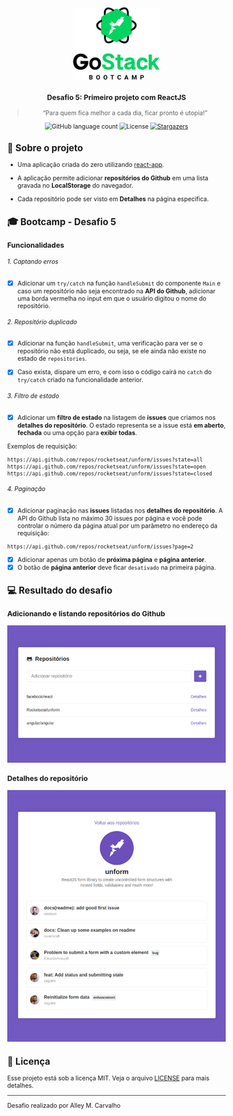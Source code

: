<h1 align="center">
    <img src=".github/gostack-logo.png" width="200px" alt="GoStack" />
</h1>

<h3 align="center">
  Desafio 5: Primeiro projeto com ReactJS
</h3>

<blockquote align="center">“Para quem fica melhor a cada dia, ficar pronto é utopia!”</blockquote>

<p align="center">
  <img src="https://img.shields.io/github/languages/count/alleycarvalho/bootcamp-gostack-desafio-05?color=%2304D361" alt="GitHub language count">

  <img src="https://img.shields.io/badge/license-MIT-%2304D361" alt="License">

  <a href="https://github.com/alleycarvalho/bootcamp-gostack-desafio-05/stargazers">
    <img src="https://img.shields.io/github/stars/alleycarvalho/bootcamp-gostack-desafio-05?style=social" alt="Stargazers">
  </a>
</p>

## :rocket: Sobre o projeto

- Uma aplicação criada do zero utilizando [react-app](https://create-react-app.dev/docs/getting-started).

- A aplicação permite adicionar **reposítórios do Github** em uma lista gravada no **LocalStorage** do navegador.

- Cada repositório pode ser visto em **Detalhes** na página específica.

## :mortar_board: Bootcamp - Desafio 5

### Funcionalidades

###### 1. Captando erros

- [x] Adicionar um `try/catch` na função `handleSubmit` do componente `Main` e caso um repositório não seja encontrado na **API do Github**, adicionar uma borda vermelha no input em que o usuário digitou o nome do repositório.

###### 2. Repositório duplicado

- [x] Adicionar na função `handleSubmit`, uma verificação para ver se o repositório não está duplicado, ou seja, se ele ainda não existe no estado de `repositories`.

- [x] Caso exista, dispare um erro, e com isso o código cairá no `catch` do `try/catch` criado na funcionalidade anterior.

###### 3. Filtro de estado

- [x] Adicionar um **filtro de estado** na listagem de **issues** que criamos nos **detalhes do repositório**. O estado representa se a issue está **em aberto**, **fechada** ou uma opção para **exibir todas**.

Exemplos de requisição:

```
https://api.github.com/repos/rocketseat/unform/issues?state=all
https://api.github.com/repos/rocketseat/unform/issues?state=open
https://api.github.com/repos/rocketseat/unform/issues?state=closed
```

###### 4. Paginação

- [x] Adicionar paginação nas **issues** listadas nos **detalhes do repositório**. A API do Github lista no máximo 30 issues por página e você pode controlar o número da página atual por um parâmetro no endereço da requisição:

```
https://api.github.com/repos/rocketseat/unform/issues?page=2
```

- [x] Adicionar apenas um botão de **próxima página** e **página anterior**.
- [x] O botão de **página anterior** deve ficar `desativado` na primeira página.

## :computer: Resultado do desafio

### Adicionando e listando repositórios do Github

![Lista de Repositórios](.github/list.png)

### Detalhes do repositório

![Detalhes do repositório](.github/details.png)

## :memo: Licença

Esse projeto está sob a licença MIT. Veja o arquivo [LICENSE](LICENSE.md) para mais detalhes.

---

Desafio realizado por Alley M. Carvalho

